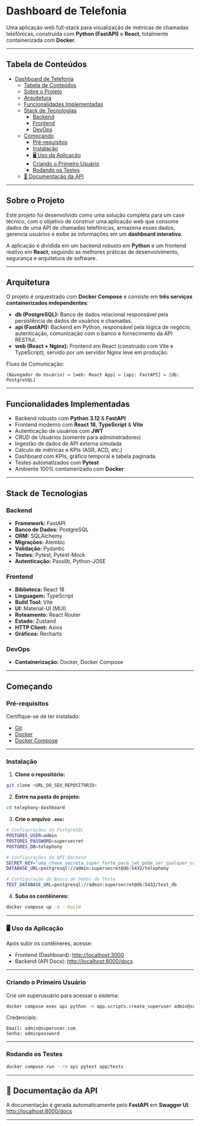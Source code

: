 # Dashboard de Telefonia

Uma aplicação web full-stack para visualização de métricas de chamadas telefônicas, construída com **Python (FastAPI)** e **React**, totalmente containerizada com **Docker**.

---

## Tabela de Conteúdos
- [Dashboard de Telefonia](#dashboard-de-telefonia)
  - [Tabela de Conteúdos](#tabela-de-conteúdos)
  - [Sobre o Projeto](#sobre-o-projeto)
  - [Arquitetura](#arquitetura)
  - [Funcionalidades Implementadas](#funcionalidades-implementadas)
  - [Stack de Tecnologias](#stack-de-tecnologias)
    - [Backend](#backend)
    - [Frontend](#frontend)
    - [DevOps](#devops)
  - [Começando](#começando)
    - [Pré-requisitos](#pré-requisitos)
    - [Instalação](#instalação)
    - [🖥 Uso da Aplicação](#-uso-da-aplicação)
    - [Criando o Primeiro Usuário](#criando-o-primeiro-usuário)
    - [Rodando os Testes](#rodando-os-testes)
  - [📘 Documentação da API](#-documentação-da-api)

---

## Sobre o Projeto
Este projeto foi desenvolvido como uma solução completa para um case técnico, com o objetivo de construir uma aplicação web que consome dados de uma API de chamadas telefônicas, armazena esses dados, gerencia usuários e exibe as informações em um **dashboard interativo**.

A aplicação é dividida em um backend robusto em **Python** e um frontend reativo em **React**, seguindo as melhores práticas de desenvolvimento, segurança e arquitetura de software.

---

## Arquitetura
O projeto é orquestrado com **Docker Compose** e consiste em **três serviços containerizados independentes**:

- **db (PostgreSQL):** Banco de dados relacional responsável pela persistência de dados de usuários e chamadas.  
- **api (FastAPI):** Backend em Python, responsável pela lógica de negócio, autenticação, comunicação com o banco e fornecimento da API RESTful.  
- **web (React + Nginx):** Frontend em React (construído com Vite e TypeScript), servido por um servidor Nginx leve em produção.  

Fluxo de Comunicação:
```
(Navegador do Usuário) ↔️ [web: React App] ↔️ [api: FastAPI] ↔️ [db: PostgreSQL]
```

---

## Funcionalidades Implementadas
- Backend robusto com **Python 3.12** & **FastAPI**
- Frontend moderno com **React 18**, **TypeScript** & **Vite**
- Autenticação de usuários com **JWT**
- CRUD de Usuários (somente para administradores)
- Ingestão de dados de API externa simulada
- Cálculo de métricas e KPIs (ASR, ACD, etc.)
- Dashboard com KPIs, gráfico temporal e tabela paginada
- Testes automatizados com **Pytest**
- Ambiente 100% containerizado com **Docker**

---

## Stack de Tecnologias

### Backend
- **Framework:** FastAPI
- **Banco de Dados:** PostgreSQL
- **ORM:** SQLAlchemy
- **Migrações:** Alembic
- **Validação:** Pydantic
- **Testes:** Pytest, Pytest-Mock
- **Autenticação:** Passlib, Python-JOSE

### Frontend
- **Biblioteca:** React 18
- **Linguagem:** TypeScript
- **Build Tool:** Vite
- **UI:** Material-UI (MUI)
- **Roteamento:** React Router
- **Estado:** Zustand
- **HTTP Client:** Axios
- **Gráficos:** Recharts

### DevOps
- **Containerização:** Docker, Docker Compose

---

## Começando

### Pré-requisitos
Certifique-se de ter instalado:
- [Git](https://git-scm.com/)
- [Docker](https://www.docker.com/)
- [Docker Compose](https://docs.docker.com/compose/)

---

### Instalação

1. **Clone o repositório:**
```bash
git clone <URL_DO_SEU_REPOSITORIO>
```

2. **Entre na pasta do projeto:**
```bash
cd telephony-dashboard
```

3. **Crie o arquivo `.env`:**
```bash
# Configurações do PostgreSQL
POSTGRES_USER=admin
POSTGRES_PASSWORD=supersecret
POSTGRES_DB=telephony

# Configurações da API Backend
SECRET_KEY="uma_chave_secreta_super_forte_para_jwt_pode_ser_qualquer_coisa"
DATABASE_URL=postgresql://admin:supersecret@db:5432/telephony

# Configuração do Banco de Dados de Teste
TEST_DATABASE_URL=postgresql://admin:supersecret@db:5432/test_db
```

4. **Suba os contêineres:**
```bash
docker compose up -d --build
```

---

### 🖥 Uso da Aplicação

Após subir os contêineres, acesse:  
- Frontend (Dashboard): [http://localhost:3000](http://localhost:3000)  
- Backend (API Docs): [http://localhost:8000/docs](http://localhost:8000/docs)

---

###  Criando o Primeiro Usuário

Crie um superusuário para acessar o sistema:
```bash
docker compose exec api python -m app.scripts.create_superuser admin@superuser.com adminpassword
```

Credenciais:
```
Email: admin@superuser.com
Senha: adminpassword
```

---

###  Rodando os Testes

```bash
docker compose run --rm api pytest app/tests
```

---

## 📘 Documentação da API

A documentação é gerada automaticamente pelo **FastAPI** em **Swagger UI**:  
 [http://localhost:8000/docs](http://localhost:8000/docs)

---



